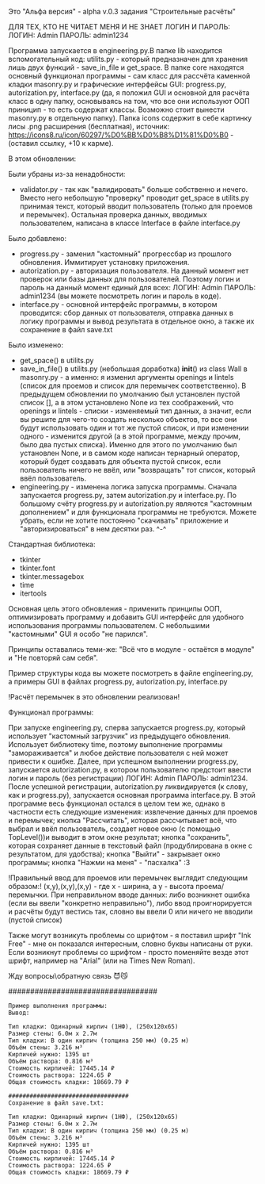 Это "Альфа версия" - alpha v.0.3 задания "Строительные расчёты"

ДЛЯ ТЕХ, КТО НЕ ЧИТАЕТ МЕНЯ И НЕ ЗНАЕТ ЛОГИН И ПАРОЛЬ: ЛОГИН: Admin ПАРОЛЬ: admin1234

Программа запускается в engineering.py.В папке lib находится вспомогательный код: utilits.py - который предназначен для хранения лишь двух функций - save_in_file и get_space. В папке core находятся основный функционал программы - сам класс для рассчёта каменной кладки masonry.py и графические интерфейсы GUI: progress.py, autorization.py, interface.py (да, я положил GUI и основной для расчёта класс в одну папку, основываясь на том, что все они используют ООП приницип - то есть содержат классы. Возможно стоит вынести masonry.py в отдельную папку). Папка icons содержит в себе картинку лисы .png расширения (бесплатная), источник: https://icons8.ru/icon/60297/%D0%BB%D0%B8%D1%81%D0%B0 - (оставил ссылку, +10 к карме).


В этом обновлении: 

Были убраны из-за ненадобности:

   - validator.py - так как "валидировать" больше собственно и нечего. Вместо него небольшую "проверку" проводит get_space в utilits.py принимая текст, который вводит пользователь (только для проемов и перемычек). Остальная проверка данных, вводимых пользователем, написана в классе Interface в файле interface.py

Было добавлено:
   + progress.py - заменил "кастомный" прогрессбар из прошлого обновления. Иммитирует установку приложения.
   + autorization.py - авторизация пользователя. На данный момент нет проверок или базы данных для пользователей. Поэтому логин и пароль на данный момент единый для всех: ЛОГИН: Admin ПАРОЛЬ: admin1234 (вы можете посмотреть логин и пароль в коде).
   + interface.py - основной интерфейс программы, в котором проводится: сбор данных от пользователя, отправка данных в логику программы и вывод результата в отдельное окно, а также их сохранение в файл save.txt

Было изменено:
   + get_space() в utilits.py
   + save_in_file() в utilits.py (небольшая доработка)
    __init__() из class Wall в masonry.py - а именно: я изменил аргументы openings и lintels (список для проемов и список для перемычек соответственно). В предыдущем обновлении по умолчанию был установлен пустой список [], а в этом установлено None из тех соображений, что openings и lintels - списки - изменяемый тип данных, а значит, если вы решите для чего-то создать несколько объектов, то все они будут использовать один и тот же пустой список, и при изменении одного - изменится другой (а в этой программе, между прочим, было два пустых списка). Именно для этого по умолчанию был установлен None, и в самом коде написан тернарный оператор, который будет создавать для объекта пустой список, если пользователь ничего не ввёл, или "возвращать" тот список, который ввёл пользователь.
   + engineering.py - изменена логика запуска программы. Сначала запускается progress.py, затем autorization.py и interface.py. По большому счёту progress.py и autorization.py являются "кастомным дополнением" и для функционала программы не требуются. Можете убрать, если не хотите постоянно "скачивать" приложение и "авторизироваться" в нем десятки раз. ^-^

Стандартная библиотека:
   + tkinter
   + tkinter.font
   + tkinter.messagebox
   + time
   + itertools

Основная цель этого обновления - применить принципы ООП, оптимизировать программу и добавить GUI интерфейс для удобного использования программы пользователем. С небольшими "кастомными" GUI я особо "не парился".

Принципы оставались теми-же: "Всё что в модуле - остаётся в модуле" и "Не повторяй сам себя".

Пример структуры кода вы можете посмотреть в файле engineering.py, а примеры GUI в файлах progress.py, autorization.py, interface.py

!Расчёт перемычек в это обновлении реализован!

Функционал программы:

При запуске engineering.py, сперва запускается progress.py, который использует "кастомный загрузчик" из предыдущего обновления. Использует библиотеку time, поэтому выполнение программы "замораживается" и любое действие пользователя с ней может привести к ошибке. Далее, при успешном выполнении progress.py, запускается autorization.py, в котором пользователю предстоит ввести логин и пароль (без регистрации) ЛОГИН: Admin ПАРОЛЬ: admin1234. После успешной регистрации, autorization.py ликвидируется (к слову, как и progress.py), запускается основная программа interface.py. В этой программе весь функционал остался в целом тем же, однако в частности есть следующие изменения: извлечение данных для проемов и перемычек; кнопка "Рассчитать", которая рассчитывает всё, что выбрал и ввёл пользователь, создает новое окно (с помощью TopLevel())и выводит в этом окне результат; кнопка "сохранить", которая сохраняет данные в текстовый файл (продублирована в окне с результатом, для удобства); кнопка "Выйти" - закрывает окно программы; кнопка "Нажми на меня" - "пасхалка" :3

!Правильный ввод для проемов или перемычек выглядит следующим образом:!
    (x,y),(x,y),(x,y) - где x - ширина, а y - высота проема/перемычки. При неправильном вводе данных: либо возникнет ошибка (если вы ввели "конкретно неправильно"), либо ввод проигнорируется и расчёты будут вестись так, словно вы ввели 0 или ничего не вводили (пустой список)

Также могут возникуть проблемы со шрифтом - я поставил шрифт "Ink Free" - мне он показался интересным, словно буквы написаны от руки. Если возникнут проблемы со шрифтом - просто поменяйте везде этот шрифт, например на "Arial" (или на Times New Roman).


Жду вопросы\обратную связь 😈😼

##################################
```
Пример выполнения программы:
Вывод:

Тип кладки: Одинарный кирпич (1НФ), (250x120x65)
Размер стены: 6.0м x 2.7м
Тип кладки: В один кирпич (толщина 250 мм) (0.25 м)
Объём стены: 3.216 м³
Кирпичей нужно: 1395 шт
Объём раствора: 0.816 м³
Стоимость кирпичей: 17445.14 ₽
Стоимость раствора: 1224.65 ₽
Общая стоимость кладки: 18669.79 ₽

##################################
Сохранение в файл save.txt:

Тип кладки: Одинарный кирпич (1НФ), (250x120x65)
Размер стены: 6.0м x 2.7м
Тип кладки: В один кирпич (толщина 250 мм) (0.25 м)
Объём стены: 3.216 м³
Кирпичей нужно: 1395 шт
Объём раствора: 0.816 м³
Стоимость кирпичей: 17445.14 ₽
Стоимость раствора: 1224.65 ₽
Общая стоимость кладки: 18669.79 ₽
```
